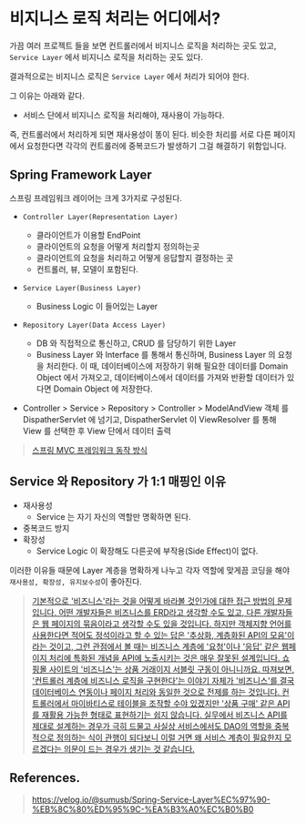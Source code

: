 # 비지니스 로직 처리는 어디에서?


가끔 여러 프로젝트 들을 보면 컨트롤러에서 비지니스 로직을 처리하는 곳도 있고, `Service Layer` 에서 비지니스 로직을 처리하는 곳도 있다.

결과적으로는 비지니스 로직은 `Service Layer` 에서 처리가 되어야 한다.

그 이유는 아래와 같다.

- 서비스 단에서 비지니스 로직을 처리해야, 재사용이 가능하다.

즉, 컨트롤러에서 처리하게 되면 재사용성이 똥이 된다. 비슷한 처리를 서로 다른 페이지에서 요청한다면 각각의 컨트롤러에 중복코드가 발생하기  그걸 해결하기 위함입니다.

## Spring Framework Layer 

스프링 프레임워크 레이어는 크게 3가지로 구성된다. 

- `Controller Layer(Representation Layer)`
  - 클라이언트가 이용할 EndPoint
  - 클라이언트의 요청을 어떻게 처리할지 정의하는곳
  - 클라이언트의 요청을 처리하고 어떻게 응답할지 결정하는 곳
  - 컨트롤러, 뷰, 모델이 포함된다. 
- `Service Layer(Business Layer)`
  - Business Logic 이 들어있는 Layer
- `Repository Layer(Data Access Layer)`
  - DB 와 직접적으로 통신하고, CRUD 를 담당하기 위한 Layer
  -  Business Layer 와 Interface 를 통해서 통신하며, Business Layer 의 요청을 처리한다. 이 때, 데이터베이스에 저장하기 위해 필요한 데이터를 Domain Object 에서 가져오고, 데이터베이스에서 데이터를 가져와 반환할 데이터가 있다면 Domain Object 에 저장한다.
  
- Controller > Service > Repository > Controller > ModelAndView 객체 를 DispatherServlet 에 넘기고, DispatherServlet 이 ViewResolver 를 통해 View 를 선택한 후 View 단에서 데이터 출력

> [스프링 MVC 프레임워크 동작 방식](https://baekjungho.github.io/spring-mvcframework/)
  
## Service 와 Repository 가 1:1 매핑인 이유

- 재사용성
  - Service 는 자기 자신의 역할만 명확하면 된다.
- 중복코드 방지
- 확장성
  - Service Logic 이 확장해도 다른곳에 부작용(Side Effect)이 없다.
  
이러한 이유들 때문에 Layer 계층을 명확하게 나누고 각자 역할에 맞게끔 코딩을 해야 `재사용성, 확장성, 유지보수성`이 좋아진다.
  
> [기본적으로 '비즈니스'라는 것을 어떻게 바라볼 것인가에 대한 접근 방법의 문제입니다.
어떤 개발자들은 비즈니스를 ERD라고 생각할 수도 있고, 다른 개발자들은 웹 페이지의 묶음이라고 생각할 수도 있을 것입니다.
하지만 객체지향 언어를 사용한다면 적어도 정석이라고 할 수 있는 답은 '추상화, 계층화된 API의 모음'이라는 것이고, 그런 관점에서 볼 때는 비즈니스 계층에 '요청'이나 '응답' 같은 웹페이지 처리에 특화된 개념을 API에 노출시키는 것은 매우 잘못된 설계입니다. 쇼핑몰 사이트의 '비즈니스'는 상품 거래이지 서블릿 구동이 아니니까요.
따져보면, '컨트롤러 계층에 비즈니스 로직을 구현한다'는 이야기 자체가 '비즈니스'를 결국 데이터베이스 연동이나 페이지 처리와 동일한 것으로 전제를 하는 것입니다. 컨트롤러에서 마이바티스로 테이블을 조작할 수야 있겠지만 '상품 구매' 같은 API를 재활용 가능한 형태로 표현하기는 쉽지 않습니다.
실무에서 비즈니스 API를 제대로 설계하는 경우가 극히 드물고 사실상 서비스에서도 DAO의 역할을 중복적으로 정의하는 식이 관행이 되다보니 이럴 거면 왜 서비스 계층이 필요한지 모르겠다는 의문이 드는 경우가 생기는 것 같습니다.](https://okky.kr/article/367591?note=1161509)

## References.

> https://velog.io/@sumusb/Spring-Service-Layer%EC%97%90-%EB%8C%80%ED%95%9C-%EA%B3%A0%EC%B0%B0
